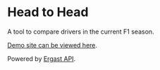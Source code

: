 # Head to Head

A tool to compare drivers in the current F1 season.

[Demo site can be viewed here](https://jamiem89.github.io/f1/).

Powered by [Ergast API](https://ergast.com/).
